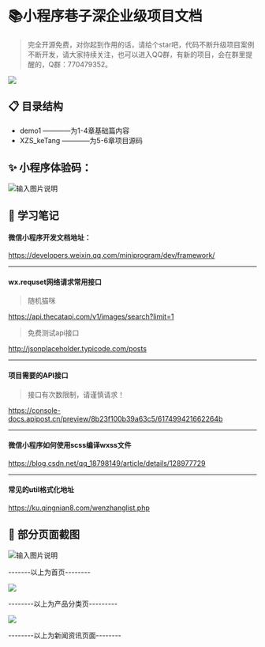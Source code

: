 # 📚小程序巷子深企业级项目文档

> 完全开源免费，对你起到作用的话，请给个star吧，代码不断升级项目案例不断开发，请大家持续关注，也可以进入QQ群，有新的项目，会在群里提醒的，Q群：770479352。

![](https://vkceyugu.cdn.bspapp.com/VKCEYUGU-3309c116-4743-47d6-9979-462d2edf878c/0b7fa2fa-06ed-4aa5-bca7-b3f29157a58f.png)

##  📋 目录结构

- demo1               ————为1-4章基础篇内容
- XZS_keTang      ————为5-6章项目源码

## ✨ 小程序体验码： 

![输入图片说明](https://gitee.com/qingnian8/weixinNative/raw/master/weixinBase/%E7%B4%A0%E6%9D%90%E8%B5%84%E6%96%99/XZS.jpg)



##  📌 学习笔记

#### 微信小程序开发文档地址：

https://developers.weixin.qq.com/miniprogram/dev/framework/

------



#### wx.requset网络请求常用接口

> 随机猫咪

https://api.thecatapi.com/v1/images/search?limit=1

> 免费测试api接口

http://jsonplaceholder.typicode.com/posts

------



#### 项目需要的API接口

> 接口有次数限制，请谨慎请求！

https://console-docs.apipost.cn/preview/8b23f100b39a63c5/617499421662264b

------



#### 微信小程序如何使用scss编译wxss文件

https://blog.csdn.net/qq_18798149/article/details/128977729

------



#### 常见的util格式化地址

https://ku.qingnian8.com/wenzhanglist.php





##  📔 部分页面截图 

![输入图片说明](https://gitee.com/qingnian8/weixinNative/raw/master/weixinBase/%E7%B4%A0%E6%9D%90%E8%B5%84%E6%96%99/%E6%88%AA%E5%9B%BE1.jpg)

-------以上为首页--------

![](https://gitee.com/qingnian8/weixinNative/raw/master/weixinBase/%E7%B4%A0%E6%9D%90%E8%B5%84%E6%96%99/%E6%88%AA%E5%9B%BE2.jpg)

--------以上为产品分类页---------

![](https://gitee.com/qingnian8/weixinNative/raw/master/weixinBase/%E7%B4%A0%E6%9D%90%E8%B5%84%E6%96%99/%E6%88%AA%E5%9B%BE3.jpg)

--------以上为新闻资讯页面--------